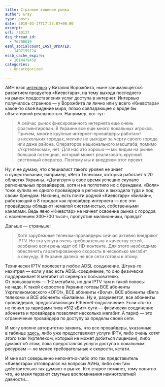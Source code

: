 ```yaml
---
title: Странное видение рынка
author: Gray
type: posts
date: 2010-03-17T17:25:07+00:00
excerpt:
url: /10137
dsq_thread_id:
  - 76790019
esml_socialcount_LAST_UPDATED:
  - 1497159124
essb_cache_expire:
  - 1614479458
categories:
  - Uncategorized

---
```








АИН взял <a href="http://ain.ua/2010/03/17/24761" target="_blank">интервью</a> у&nbsp;Виталия Ворожбита, ныне занимающегося развитием продуктов &laquo;Киевстара&raquo;, на&nbsp;тему выхода последнего на&nbsp;рынок предоставления услуг доступа в&nbsp;интернет. Интервью получилось странное&nbsp;&mdash; у&nbsp;Ворожбита&nbsp;ли лично или у&nbsp;всего &laquo;Киевстара&raquo; <nobr>какое-то</nobr> своё видение мира, плохо совпадающее с&nbsp;вроде&nbsp;бы объективной реальностью. Например, вот тут:

> А&nbsp;сейчас рынок фиксированного интернета еще очень фрагментирован. В&nbsp;Украине все еще много локальных игроков. Причем, многие крупные <nobr>интернет-провайдеры</nobr> работают в&nbsp;нескольких городах, мелкие не&nbsp;выходят за&nbsp;черту своего города или даже района. Операторов национального масштаба, помимо &laquo;Укртелекома&raquo;, нет. Для нас это хорошо&nbsp;&mdash; мы&nbsp;видим на&nbsp;рынке большой потенциал, который может реализовать крупный системный оператор. Поэтому мы&nbsp;и&nbsp;внедряем этот проект.

Ну, я&nbsp;не&nbsp;думаю, что специалист такого уровня не&nbsp;знает о&nbsp;существовании, например, &laquo;Вега Телеком&raquo;, который работает в&nbsp;20 областях Украины. &laquo;Датагруп&raquo; в&nbsp;свое время успешно скупало региональных провайдеров, хотя и&nbsp;не&nbsp;поглотило их&nbsp;с&nbsp;брендами. &laquo;Воля&raquo; тоже купила не&nbsp;одного провайдера в&nbsp;регионах и&nbsp;выходила туда и&nbsp;под своим брендом. Наконец, есть почти родной &laquo;Киевстару&raquo; &laquo;Билайн&raquo;, работающий в&nbsp;8 городах как провайдер интернета&nbsp;&mdash; все эти провайдеры обладают немалой системностью, собственными каналами. Ведь явно &laquo;Киевстар&raquo; не&nbsp;начнет освоение рынка с&nbsp;городов с&nbsp;населением 300&ndash;700 тысяч, пропустив миллионники, правда?

Дальше&nbsp;&mdash; страньше:

> Хотя зарубежные <nobr>телеком-провайдеры</nobr> сейчас активно внедряют IPTV. Но&nbsp;эта услуга очень требовательна к&nbsp;качеству сетей, особенно если речь идет об&nbsp;<nobr>HD-контенте</nobr>. Для этого необходимо обеспечить гарантированную скорость в&nbsp;несколько мегабит в&nbsp;секунду. В&nbsp;Украине далеко не&nbsp;все сети готовы к&nbsp;этому.

Технически IPTV пролезет в&nbsp;любое ADSL соединение. <nobr>Штука-то</nobr> нехитрая&nbsp;&mdash; если у&nbsp;вас есть <nobr>ADSL-соединение</nobr>, то&nbsp;оно физически поддерживает 8&nbsp;мегабит от&nbsp;сервера к&nbsp;пользователю. От&nbsp;пользователя&nbsp;&mdash; 1&ndash;2&nbsp;мегабита, но&nbsp;для IPTV там и&nbsp;такой полосы не&nbsp;надо. К&nbsp;такой скорости в&nbsp;Украине готовы ВСЕ абоненты Укртелекомовского &laquo;ОГО!&raquo;, ВСЕ абоненты &laquo;Воли&raquo;, ВСЕ абоненты &laquo;Вега телеком&raquo; и&nbsp;ВСЕ абоненты &laquo;Билайна&raquo;. Ну&nbsp;и, разумеется, все абоненты провайдеров, предоставляющих <nobr>Ethernet-подключение</nobr>. Если <nobr>кто-то</nobr> не&nbsp;понял за&nbsp;тарифами типа &laquo;512 кБит&raquo; сути&nbsp;&mdash; физически соединение абонента и&nbsp;провайдера позволяет несколько мегабит. А&nbsp;тариф&nbsp;&mdash; это ограничение провайдера по&nbsp;доступу за&nbsp;пределы своей сети.

И&nbsp;могу вполне авторитетно заявить, что все провайдеры, указанные в&nbsp;таблице <a href="http://kommersant.ua/doc.html?DocID=1331989&IssueId=7000389" target="_blank">здесь</a>, либо уже предоставляют услуги IPTV, либо очень хотят этого (как Укртелеком, который не&nbsp;может добиться лицензии), либо думают об&nbsp;этом, пока предоставляя услуги доступа к&nbsp;локальным ресурсам&nbsp;&mdash; не&nbsp;менее требовательные к&nbsp;скорости, кстати.

И&nbsp;мне вот совершенно <nobr>непонятно-либо</nobr> это так представитель &laquo;Киевстара&raquo; отговорился на&nbsp;вопросы АИНа, либо они там действительно так думают о&nbsp;рынке. Кто старое помянет, тому понятно что, но&nbsp;меня терзают смутные воспоминания немноголетней давности&hellip;